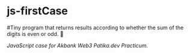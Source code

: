 # js-firstCase

#Tiny program that returns results according to whether the sum of the digits is even or odd. :baby_chick:

*JavaScript case for Akbank Web3 Patika.dev Practicum.*
